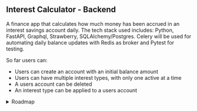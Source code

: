 ## Interest Calculator - Backend

A finance app that calculates how much money has been accrued in an interest savings account daily. The tech stack used includes: Python, FastAPI, Graphql, Strawberry, SQLAlchemy/Postgres. Celery will be used for automating daily balance updates with Redis as broker and Pytest for testing.

So far users can: 
- Users can create an account with an initial balance amount
- Users can have multiple interest types, with only one active at a time
- A users account can be deleted
- An interest type can be applied to a users account 

<details>
<summary> Roadmap </summary>
</br>

- [x] Build structure
- [x] User & Interest models
- [x] Database connection
    - [x] Set up 
    - [x] Sessions
- [x] GraphQL
    - [ ] User 
        - [x] queries
        - [x] mutations
    - [x] Interest 
        - [x] queries 
        - [x] mutations
- [x] Resolvers
    - [x] User 
        - [x] GET all_users, user
        - [x] POST add_user
        - [x] PATCH add_interest, update_user_data
        - [x] DELETE delete_user
    - [x] Interest 
        - [x] GET all_interests, interest
        - [x] POST add_new_interest
        - [x] PATCH archive_interest - updates archived attribute 
- [x] Add Balance model for historial accuracy
    - [x] Balance model
    - [x] GET percentage of interest 
    - [x] Update User query to load balances
    - [x] Add first balance to user creation
    - [x] UPDATE(Add) user balance
    - [x] Add daily balance update function
- [ ] Celery - balance automation
    - [x] install and set up Redis
    - [x] create service to queue automated balance calculations daily
- [ ] Authentication
    - [x] Password hashing
    - [ ] Tokens introduction/ Log-in & Logout
    - [ ] Add admin user

</details>